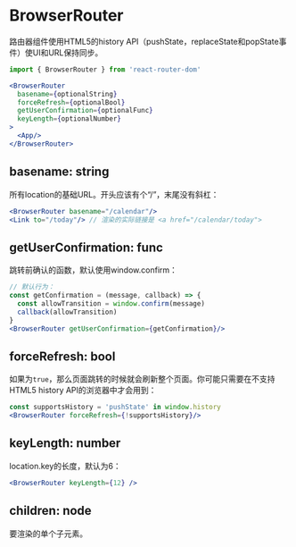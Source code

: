 # BrowserRouter

路由器组件使用HTML5的history API（pushState，replaceState和popState事件）使UI和URL保持同步。

```jsx
import { BrowserRouter } from 'react-router-dom'

<BrowserRouter
  basename={optionalString}
  forceRefresh={optionalBool}
  getUserConfirmation={optionalFunc}
  keyLength={optionalNumber}
>
  <App/>
</BrowserRouter>
```

## basename: string

所有location的基础URL。开头应该有个“/”，末尾没有斜杠：

```jsx
<BrowserRouter basename="/calendar"/>
<Link to="/today"/> // 渲染的实际链接是 <a href="/calendar/today">
```

## getUserConfirmation: func

跳转前确认的函数，默认使用window.confirm：

```jsx
// 默认行为：
const getConfirmation = (message, callback) => {
  const allowTransition = window.confirm(message)
  callback(allowTransition)
}
<BrowserRouter getUserConfirmation={getConfirmation}/>
```

## forceRefresh: bool

如果为`true`，那么页面跳转的时候就会刷新整个页面。你可能只需要在不支持HTML5 history API的浏览器中才会用到：

```jsx
const supportsHistory = 'pushState' in window.history
<BrowserRouter forceRefresh={!supportsHistory}/>
```

## keyLength: number

location.key的长度，默认为6：

```jsx
<BrowserRouter keyLength={12} />
```

## children: node

要渲染的单个子元素。